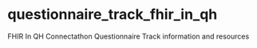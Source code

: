 # questionnaire_track_fhir_in_qh
FHIR In QH Connectathon Questionnaire Track information and resources
